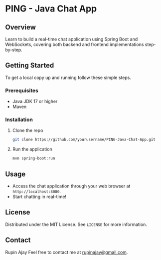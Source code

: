 # PING - Java Chat App

## Overview

Learn to build a real-time chat application using Spring Boot and WebSockets, covering both backend and frontend implementations step-by-step.

## Getting Started

To get a local copy up and running follow these simple steps.

### Prerequisites

- Java JDK 17 or higher
- Maven

### Installation

1. Clone the repo
   ```bash
   git clone https://github.com/yourusername/PING-Java-Chat-App.git
   ```

2. Run the application
   ```bash
   mvn spring-boot:run
   ```

## Usage

- Access the chat application through your web browser at `http://localhost:8080`.
- Start chatting in real-time!

## License

Distributed under the MIT License. See `LICENSE` for more information.

## Contact

Rupin Ajay
Feel free to contact me at rupinajay@gmail.com.

